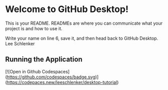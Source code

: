 # Welcome to GitHub Desktop!

This is your README. READMEs are where you can communicate what your project is and how to use it.

Write your name on line 6, save it, and then head back to GitHub Desktop.
Lee Schlenker
## Running the Application

[![Open in Github Codespaces] (https://github.com/codespaces/badge.svg)] (https://codepaces.new/leeschlenker/desktop-tutorial)
